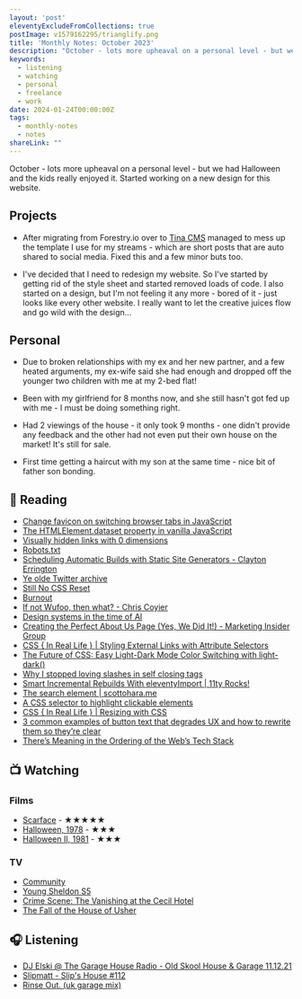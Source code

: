 ```yaml
---
layout: 'post'
eleventyExcludeFromCollections: true
postImage: v1579162295/trianglify.png
title: 'Monthly Notes: October 2023'
description: "October - lots more upheaval on a personal level - but we had Halloween and the kids really enjoyed it. Started working on a new design for this website."
keywords:
  - listening
  - watching
  - personal
  - freelance
  - work
date: 2024-01-24T00:00:00Z
tags:
  - monthly-notes
  - notes
shareLink: ""
---
```

<p class="lead">October - lots more upheaval on a personal level - but we had Halloween and the kids really enjoyed it. Started working on a new design for this website.</p>

## Projects
- After migrating from Forestry.io over to [Tina CMS](https://tina.io/ "Tina CMS") managed to mess up the template I use for my streams - which are short posts that are auto shared to social media. Fixed this and a few minor buts too.

- I've decided that I need to redesign my website. So I've started by getting rid of the style sheet and started removed loads of code. I also started on a design, but I'm not feeling it any more - bored of it - just looks like every other website. I really want to let the creative juices flow and go wild with the design...

## Personal
- Due to broken relationships with my ex and her new partner, and a few heated arguments, my ex-wife said she had enough and dropped off the younger two children with me at my 2-bed flat!

- Been with my girlfriend for 8 months now, and she still hasn't got fed up with me - I must be doing something right.

- Had 2 viewings of the house - it only took 9 months - one didn't provide any feedback and the other had not even put their own house on the market! It's still for sale.

- First time getting a haircut with my son at the same time - nice bit of father son bonding.

## 📖 Reading
- [Change favicon on switching browser tabs in JavaScript](https://www.amitmerchant.com/change-favicon-on-switching-browser-tabs/ "Change favicon on switching browser tabs in JavaScript")
- [The HTMLElement.dataset property in vanilla JavaScript](https://gomakethings.com/the-htmlelement.dataset-property-in-vanilla-javascript/ "The HTMLElement.dataset property in vanilla JavaScript")
- [Visually hidden links with 0 dimensions](https://www.matuzo.at/blog/2023/zero-width-height-skip/ "Visually hidden links with 0 dimensions")
- [Robots.txt](https://blog.jim-nielsen.com/2023/robots-txt/ "Robots.txt")
- [Scheduling Automatic Builds with Static Site Generators - Clayton Errington](https://claytonerrington.com/blog/scheduling-automatic-builds-with-static-site-generators/ "Scheduling Automatic Builds with Static Site Generators - Clayton Errington")
- [Ye olde Twitter archive](https://danabyerly.com/notes/ye-olde-twitter-archive/ "Ye olde Twitter archive")
- [Still No CSS Reset](https://snook.ca/archives/html_and_css/still-no-css-reset "Still No CSS Reset")
- [Burnout](https://snook.ca/archives/personal/burnout "Burnout")
- [If not Wufoo, then what? - Chris Coyier](https://chriscoyier.net/2023/10/04/if-not-wufoo-then-what/ "If not Wufoo, then what? - Chris Coyier")
- [Design systems in the time of AI](https://bradfrost.com/blog/post/design-systems-in-the-time-of-ai/ "Design systems in the time of AI")
- [Creating the Perfect About Us Page (Yes, We Did It!) - Marketing Insider Group](https://marketinginsidergroup.com/content-marketing/create-the-perfect-about-us-page/ "Creating the Perfect About Us Page (Yes, We Did It!) - Marketing Insider Group")
- [CSS { In Real Life } | Styling External Links with Attribute Selectors](https://css-irl.info/styling-external-links-with-attribute-selectors/ "CSS { In Real Life } | Styling External Links with Attribute Selectors")
- [The Future of CSS: Easy Light-Dark Mode Color Switching with light-dark()](https://www.bram.us/2023/10/09/the-future-of-css-easy-light-dark-mode-color-switching-with-light-dark/ "The Future of CSS: Easy Light-Dark Mode Color Switching with light-dark()")
- [Why I stopped loving slashes in self closing tags](https://remysharp.com/2023/10/09/why-i-stopped-loving-slashes-in-self-closing-tags "Why I stopped loving slashes in self closing tags")
- [Smart Incremental Rebuilds With eleventyImport | 11ty Rocks!](https://11ty.rocks/posts/smart-incremental-rebuilds-with-eleventy-import/ "Smart Incremental Rebuilds With eleventyImport | 11ty Rocks!")
- [The search element | scottohara.me](https://www.scottohara.me/blog/2023/03/24/search-element.html "The search element | scottohara.me")
- [A CSS selector to highlight clickable elements](https://sebastiandedeyne.com/a-css-selector-to-highlight-clickable-elements/ "A CSS selector to highlight clickable elements")
- [CSS { In Real Life } | Resizing with CSS](https://css-irl.info/resizing-with-css/ "CSS { In Real Life } | Resizing with CSS")
- [3 common examples of button text that degrades UX and how to rewrite them so they’re clear](https://adamsilver.io/blog/3-common-examples-of-button-text-that-degrades-ux-and-how-to-rewrite-them-so-theyre-clear/ "3 common examples of button text that degrades UX and how to rewrite them so they’re clear")
- [There’s Meaning in the Ordering of the Web’s Tech Stack](https://blog.jim-nielsen.com/2023/meaning-in-web-tech-stack-ordering/ "There’s Meaning in the Ordering of the Web’s Tech Stack")

## 📺 Watching

### Films
- [Scarface](https://www.themoviedb.org/movie/111-scarface "Scarface") - ★★★★★
- [Halloween, 1978](https://www.themoviedb.org/movie/948-halloween "Halloween, 1978") - ★★★
- [Halloween II, 1981](https://www.themoviedb.org/movie/11281-halloween-ii "Halloween II, 1981") - ★★★

### TV
- [Community](https://www.themoviedb.org/tv/18347-community "Community")
- [Young Sheldon S5](https://www.themoviedb.org/tv/71728-young-sheldon "Young Sheldon S5")
- [Crime Scene: The Vanishing at the Cecil Hotel](https://www.themoviedb.org/tv/116989-crime-scene-the-vanishing-at-the-cecil-hotel "Crime Scene: The Vanishing at the Cecil Hotel")
- [The Fall of the House of Usher](https://www.themoviedb.org/tv/157065-the-fall-of-the-house-of-usher "The Fall of the House of Usher")

## 🎧 Listening
- [DJ Elski @ The Garage House Radio - Old Skool House & Garage 11.12.21](https://www.mixcloud.com/Elski/the-garage-house-radio-old-skool-house-garage-111221/ "DJ Elski @ The Garage House Radio - Old Skool House & Garage 11.12.21")
- [Slipmatt - Slip's House #112](https://www.mixcloud.com/Slipmatt/slipmatt-slips-house-112/ "Slipmatt - Slip's House #112")
- [Rinse Out. (uk garage mix)](https://www.mixcloud.com/djQuadey/rinse-out-uk-garage-mix/ "Rinse Out. (uk garage mix)")
